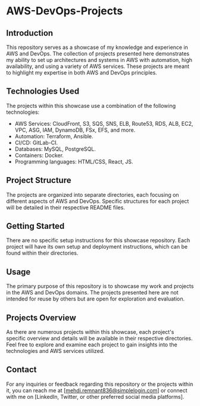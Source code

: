 # AWS-DevOps-Projects

## Introduction
This repository serves as a showcase of my knowledge and experience in AWS and DevOps. The collection of projects presented here demonstrates my ability to set up architectures and systems in AWS with automation, high availability, and using a variety of AWS services. These projects are meant to highlight my expertise in both AWS and DevOps principles.

## Technologies Used
The projects within this showcase use a combination of the following technologies:
- AWS Services: CloudFront, S3, SQS, SNS, ELB, Route53, RDS, ALB, EC2, VPC, ASG, IAM, DynamoDB, FSx, EFS, and more.
- Automation: Terraform, Ansible.
- CI/CD: GitLab-CI.
- Databases: MySQL, PostgreSQL.
- Containers: Docker.
- Programming languages: HTML/CSS, React, JS.

## Project Structure
The projects are organized into separate directories, each focusing on different aspects of AWS and DevOps. Specific structures for each project will be detailed in their respective README files.

## Getting Started
There are no specific setup instructions for this showcase repository. Each project will have its own setup and deployment instructions, which can be found within their directories.

## Usage
The primary purpose of this repository is to showcase my work and projects in the AWS and DevOps domains. The projects presented here are not intended for reuse by others but are open for exploration and evaluation.

## Projects Overview
As there are numerous projects within this showcase, each project's specific overview and details will be available in their respective directories. Feel free to explore and examine each project to gain insights into the technologies and AWS services utilized.

## Contact
For any inquiries or feedback regarding this repository or the projects within it, you can reach me at [mehdi.remnant836@simplelogin.com] or connect with me on [LinkedIn, Twitter, or other preferred social media platforms].



